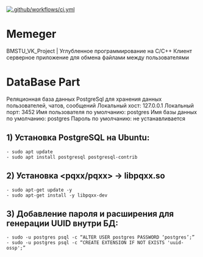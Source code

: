 [![.github/workflows/ci.yml](https://github.com/Totenkaf/Memeger/actions/workflows/ci.yml/badge.svg)](https://github.com/Totenkaf/Memeger/actions/workflows/ci.yml)

# Memeger
BMSTU_VK_Project | Углубленное программирование на C/С++
Клиент серверное приложение для обмена файлами между пользователями

# DataBase Part
Реляционная база данных PostgreSql для хранения данных пользователей, чатов, сообщений
Локальный хост: 127.0.0.1
Локальный порт: 3452
Имя пользователя по умолчанию: postgres
Имя базы данных по умолчанию: postgres
Пароль по умолчанию: не устанавливается

## __1) Установка PostgreSQL на Ubuntu:__
```
- sudo apt update
- sudo apt install postgresql postgresql-contrib
```

## __2) Установка <pqxx/pqxx> -> libpqxx.so__
```
- sudo apt-get update -y
- sudo apt-get install -y libpqxx-dev
```

## __3) Добавление пароля и расширения для генерации UUID внутри БД:__
```
- sudo -u postgres psql -c “ALTER USER postgres PASSWORD ‘postgres’;”
- sudo -u postgres psql -c “CREATE EXTENSION IF NOT EXISTS 'uuid-ossp';”
```
